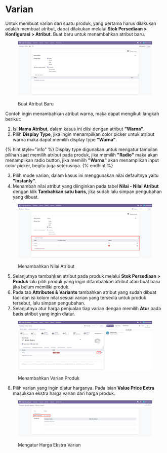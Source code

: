 # Varian

Untuk membuat varian dari suatu produk, yang pertama harus dilakukan adalah membuat atribut, dapat dilakukan melalui **Stok Persediaan > Konfigurasi > Atribut**. Buat baru untuk menambahkan atribut baru.

<figure><img src="../../../../.gitbook/assets/Screenshot_1.png" alt=""><figcaption><p>Buat Atribut Baru</p></figcaption></figure>

Contoh ingin menambahkan atribut warna, maka dapat mengikuti langkah berikut:

1. Isi **Nama Atribut**, dalam kasus ini diisi dengan atribut **"Warna"**.
2. Pilih **Display Type**, jika ingin menampilkan color picker untuk atribut warna maka dapat memilih display type **"Warna"**.

{% hint style="info" %}
Display type digunakan untuk mengatur tampilan pilihan saat memilih atribut pada produk, jika memilih **"Radio"** maka akan menampilkan radio button, jika memilih **"Warna"** akan menampilkan input color picker, begitu juga seterusnya.
{% endhint %}

3. Pilih mode varian, dalam kasus ini menggunakan nilai defaultnya yaitu **"Instanly"**.
4. Menambah nilai atribut yang diinginkan pada tabel **Nilai - Nilai Atribut** dengan klik **Tambahkan satu baris**, jika sudah lalu simpan pengubahan yang dibuat.

<figure><img src="../../../../.gitbook/assets/Screenshot_2.png" alt=""><figcaption><p>Menambahkan Nilai Atribut</p></figcaption></figure>

5. Selanjutnya tambahkan atribut pada produk melalui **Stok Persediaan > Produk** lalu pilih produk yang ingin ditambahkan atribut atau buat baru jika belum memiliki produk.
6. Pada tab **Attributes & Variants** tambahkan atribut yang sudah dibuat tadi dan isi kolom nilai sesuai varian yang tersedia untuk produk tersebut, lalu simpan pengubahan.
7. Selanjutnya atur harga penjualan tiap varian dengan memilih **Atur** pada baris atribut yang ingin diatur.

<figure><img src="../../../../.gitbook/assets/Screenshot_4.png" alt=""><figcaption><p>Menambahkan Varian Produk</p></figcaption></figure>

8. Pilih varian yang ingin diatur harganya. Pada isian **Value Price Extra** masukkan ekstra harga varian dari harga produk.

<figure><img src="../../../../.gitbook/assets/Screenshot_6.png" alt=""><figcaption><p>Mengatur Harga Ekstra Varian</p></figcaption></figure>
